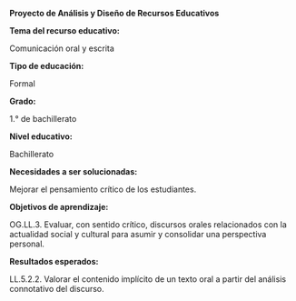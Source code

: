 **Proyecto de Análisis y Diseño de Recursos Educativos**

**Tema del recurso educativo:** 

Comunicación oral y escrita

**Tipo de educación:** 

Formal

**Grado:**

1.° de bachillerato

**Nivel educativo:**

Bachillerato

**Necesidades a ser solucionadas:**

Mejorar el pensamiento crítico de los estudiantes.

**Objetivos de aprendizaje:** 

OG.LL.3. Evaluar, con sentido crítico, discursos orales relacionados con la actualidad social y cultural para asumir y consolidar una perspectiva personal.

**Resultados esperados:**

LL.5.2.2. Valorar el contenido implícito de un texto oral a partir del análisis connotativo del discurso.

